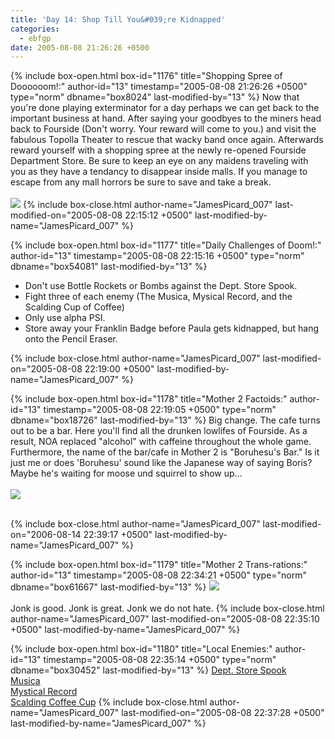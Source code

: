```yaml
---
title: 'Day 14: Shop Till You&#039;re Kidnapped'
categories:
  - ebfgp
date: 2005-08-08 21:26:26 +0500
---
```

{% include box-open.html box-id="1176" title="Shopping Spree of Doooooom!:" author-id="13" timestamp="2005-08-08 21:26:26 +0500" type="norm" dbname="box8024" last-modified-by="13" %}
Now that you're done playing exterminator for a day perhaps we can get back to the important business at hand. After saying your goodbyes to the miners head back to Fourside (Don't worry. Your reward will come to you.) and visit the fabulous Topolla Theater to rescue that wacky band once again. Afterwards reward yourself with a shopping spree at the newly re-opened Fourside Department Store. Be sure to keep an eye on any maidens traveling with you as they have a tendancy to disappear inside malls. If you manage to escape from any mall horrors be sure to save and take a break.<br /><br />
<img src="http://classic.starmen.net/ebfgp/img/eb14.png"/>
{% include box-close.html author-name="JamesPicard_007" last-modified-on="2005-08-08 22:15:12 +0500" last-modified-by-name="JamesPicard_007" %}

{% include box-open.html box-id="1177" title="Daily Challenges of Doom!:" author-id="13" timestamp="2005-08-08 22:15:16 +0500" type="norm" dbname="box54081" last-modified-by="13" %}
<ul>
<li>Don't use Bottle Rockets or Bombs against the Dept. Store Spook.</li>
<li>Fight three of each enemy (The Musica, Mysical Record, and the Scalding Cup of Coffee)</li>
<li>Only use alpha PSI.</li>
<li>Store away your Franklin Badge before Paula gets kidnapped, but hang onto the Pencil Eraser.</li>
</ul>
{% include box-close.html author-name="JamesPicard_007" last-modified-on="2005-08-08 22:19:00 +0500" last-modified-by-name="JamesPicard_007" %}

{% include box-open.html box-id="1178" title="Mother 2 Factoids:" author-id="13" timestamp="2005-08-08 22:19:05 +0500" type="norm" dbname="box18726" last-modified-by="13" %}
 Big change. The cafe turns out to be a bar. Here you'll find all the drunken lowlifes of Fourside. As a result, NOA replaced "alcohol" with caffeine throughout the whole game. Furthermore, the name of the bar/cafe in Mother 2 is "Boruhesu's Bar." Is it just me or does 'Boruhesu' sound like the Japanese way of saying Boris? Maybe he's waiting for moose und squirrel to show up...<br /><br />
<img src="http://classic.starmen.net/ebfgp/img/mo14.gif"/><br /><br />

{% include box-close.html author-name="JamesPicard_007" last-modified-on="2006-08-14 22:39:17 +0500" last-modified-by-name="JamesPicard_007" %}

{% include box-open.html box-id="1179" title="Mother 2 Trans-rations:" author-id="13" timestamp="2005-08-08 22:34:21 +0500" type="norm" dbname="box61667" last-modified-by="13" %}
<img src="http://classic.starmen.net/ebfgp/trans/tr14.gif"/><br /><br />
Jonk is good. Jonk is great. Jonk we do not hate.
{% include box-close.html author-name="JamesPicard_007" last-modified-on="2005-08-08 22:35:10 +0500" last-modified-by-name="JamesPicard_007" %}

{% include box-open.html box-id="1180" title="Local Enemies:" author-id="13" timestamp="2005-08-08 22:35:14 +0500" type="norm" dbname="box30452" last-modified-by="13" %}
<a href="http://starmen.net/mother2/ebdb/enemies.php?enemy=1">Dept. Store Spook</a><br />
<a href="http://starmen.net/mother2/ebdb/enemies.php?enemy=90">Musica</a><br />
<a href="http://starmen.net/mother2/ebdb/enemies.php?enemy=11">Mystical Record</a><br />
<a href="http://starmen.net/mother2/ebdb/enemies.php?enemy=42">Scalding Coffee Cup</a>
{% include box-close.html author-name="JamesPicard_007" last-modified-on="2005-08-08 22:37:28 +0500" last-modified-by-name="JamesPicard_007" %}
